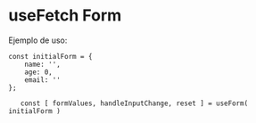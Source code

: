 # useFetch Form

Ejemplo de uso:
```
const initialForm = {
    name: '',
    age: 0,
    email: ''
};

   const [ formValues, handleInputChange, reset ] = useForm( initialForm )
```

